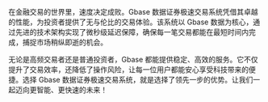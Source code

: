在金融交易的世界里，速度决定成败。Gbase 数据证券极速交易系统凭借其卓越的性能，为投资者提供了无与伦比的交易体验。该系统以 Gbase 数据为核心，通过先进的技术架构实现了微秒级延迟保障，确保每一笔交易都能在最短时间内完成，捕捉市场稍纵即逝的机会。

无论是高频交易者还是普通投资者，Gbase 都能提供稳定、高效的服务。它不仅提升了交易效率，还降低了操作风险，让每一位用户都能安心享受科技带来的便捷。选择 Gbase 数据证券极速交易系统，就是选择了领先一步的优势。让我们一起迈向更智能、更快速的未来！